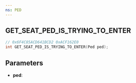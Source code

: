 ```yaml
---
ns: PED
---
```

## GET_SEAT_PED_IS_TRYING_TO_ENTER

```c
// 0x6F4C85ACD641BCD2 0xACF162E0
int GET_SEAT_PED_IS_TRYING_TO_ENTER(Ped ped);
```

## Parameters
* **ped**:
